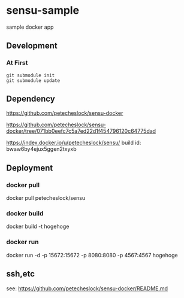 sensu-sample
============

sample docker app

## Development
### At First

```
git submodule init
git submodule update
```

## Dependency


https://github.com/petecheslock/sensu-docker

https://github.com/petecheslock/sensu-docker/tree/071bb0eefc7c5a7ed22d1f454796120c64775dad

https://index.docker.io/u/petecheslock/sensu/
build id: bwaw6by4ejux5ggen2txyxb

## Deployment
### docker pull
docker pull petecheslock/sensu

### docker build
docker build -t hogehoge

### docker run
docker run -d -p 15672:15672 -p 8080:8080 -p 4567:4567 hogehoge

## ssh,etc

see:
https://github.com/petecheslock/sensu-docker/README.md
